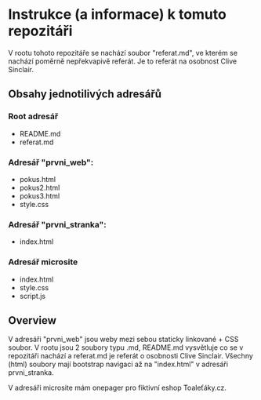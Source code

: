 # Instrukce (a informace) k tomuto repozitáři

V rootu tohoto repozitáře se nachází soubor "referat.md", ve kterém se nachází poměrně nepřekvapivě referát. Je to referát na osobnost Clive Sinclair.

## Obsahy jednotilivých adresářů

### Root adresář
- README.md
- referat.md

### Adresář "prvni_web":
- pokus.html
- pokus2.html
- pokus3.html
- style.css

### Adresář "prvni_stranka": 
- index.html

### Adresář microsite
- index.html
- style.css
- script.js

## Overview
V adresáři "prvni_web" jsou weby mezi sebou staticky linkované + CSS soubor. V rootu jsou 2 soubory typu .md, README.md vysvětluje co se v repozitáři nachází a referat.md je referát o osobnosti Clive Sinclair.
Všechny (html) soubory mají bootstrap navigaci až na "index.html" v adresáři prvni_stranka.

V adresáři microsite mám onepager pro fiktivní eshop Toaleťáky.cz.